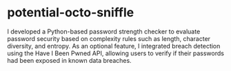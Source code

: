 # potential-octo-sniffle
I developed a Python-based password strength checker to evaluate password security based on complexity rules such as length, character diversity, and entropy. As an optional feature, I integrated breach detection using the Have I Been Pwned API, allowing users to verify if their passwords had been exposed in known data breaches. 

